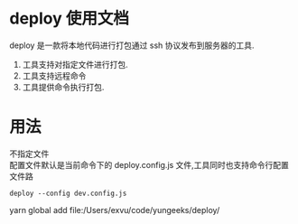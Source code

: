 # deploy 使用文档

deploy 是一款将本地代码进行打包通过 ssh 协议发布到服务器的工具.

1. 工具支持对指定文件进行打包.
2. 工具支持远程命令
3. 工具提供命令执行打包.

# 用法

不指定文件  
配置文件默认是当前命令下的 deploy.config.js 文件,工具同时也支持命令行配置文件路

```linux
deploy --config dev.config.js
```

yarn global add file:/Users/exvu/code/yungeeks/deploy/

